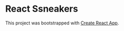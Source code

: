 # React Ssneakers

This project was bootstrapped with [Create React App](https://github.com/facebook/create-react-app).

